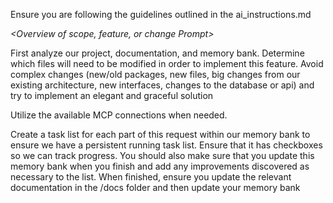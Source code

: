 Ensure you are following the guidelines outlined in the ai_instructions.md

*<Overview of scope, feature, or change Prompt>*

First analyze our project, documentation, and memory bank. Determine which files will need to be modified in order to implement this feature. Avoid complex changes (new/old packages, new files, big changes from our existing architecture, new interfaces, changes to the database or api) and try to implement an elegant and graceful solution

Utilize the available MCP connections when needed.

Create a task list for each part of this request within our memory bank to ensure we have a persistent running task list. Ensure that it has checkboxes so we can track progress. You should also make sure that you update this memory bank when you finish and add any improvements discovered as necessary to the list. When finished, ensure you update the relevant documentation in the /docs folder and then update your memory bank



